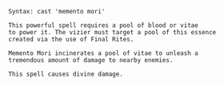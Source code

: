 `Syntax: cast 'memento mori' `<target>  
  
`This powerful spell requires a pool of blood or vitae`  
`to power it. The vizier must target a pool of this essence`  
`created via the use of Final Rites.`  
  
`Memento Mori incinerates a pool of vitae to unleash a`  
`tremendous amount of damage to nearby enemies.`  
  
`This spell causes divine damage.`
